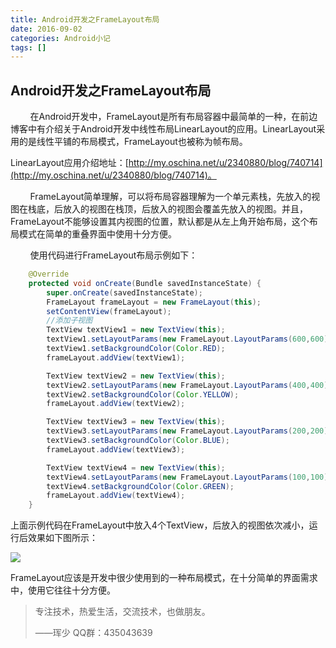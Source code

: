 ```yaml
---
title: Android开发之FrameLayout布局
date: 2016-09-02
categories: Android小记
tags: []
---
```

## Android开发之FrameLayout布局

        在Android开发中，FrameLayout是所有布局容器中最简单的一种，在前边博客中有介绍关于Android开发中线性布局LinearLayout的应用。LinearLayout采用的是线性平铺的布局模式，FrameLayout也被称为帧布局。

LinearLayout应用介绍地址：[http://my.oschina.net/u/2340880/blog/740714](http://my.oschina.net/u/2340880/blog/740714)。

        FrameLayout简单理解，可以将布局容器理解为一个单元素栈，先放入的视图在栈底，后放入的视图在栈顶，后放入的视图会覆盖先放入的视图。并且，FrameLayout不能够设置其内视图的位置，默认都是从左上角开始布局，这个布局模式在简单的重叠界面中使用十分方便。

        使用代码进行FrameLayout布局示例如下：

```java
    @Override
    protected void onCreate(Bundle savedInstanceState) {
        super.onCreate(savedInstanceState);
        FrameLayout frameLayout = new FrameLayout(this);
        setContentView(frameLayout);
        //添加子视图
        TextView textView1 = new TextView(this);
        textView1.setLayoutParams(new FrameLayout.LayoutParams(600,600));
        textView1.setBackgroundColor(Color.RED);
        frameLayout.addView(textView1);

        TextView textView2 = new TextView(this);
        textView2.setLayoutParams(new FrameLayout.LayoutParams(400,400));
        textView2.setBackgroundColor(Color.YELLOW);
        frameLayout.addView(textView2);

        TextView textView3 = new TextView(this);
        textView3.setLayoutParams(new FrameLayout.LayoutParams(200,200));
        textView3.setBackgroundColor(Color.BLUE);
        frameLayout.addView(textView3);

        TextView textView4 = new TextView(this);
        textView4.setLayoutParams(new FrameLayout.LayoutParams(100,100));
        textView4.setBackgroundColor(Color.GREEN);
        frameLayout.addView(textView4);
    }

```

上面示例代码在FrameLayout中放入4个TextView，后放入的视图依次减小，运行后效果如下图所示：

![](http://static.oschina.net/uploads/space/2016/0902/110004_kBeZ_2340880.png)

FrameLayout应该是开发中很少使用到的一种布局模式，在十分简单的界面需求中，使用它往往十分方便。

> 专注技术，热爱生活，交流技术，也做朋友。
> 
> ——珲少 QQ群：435043639

